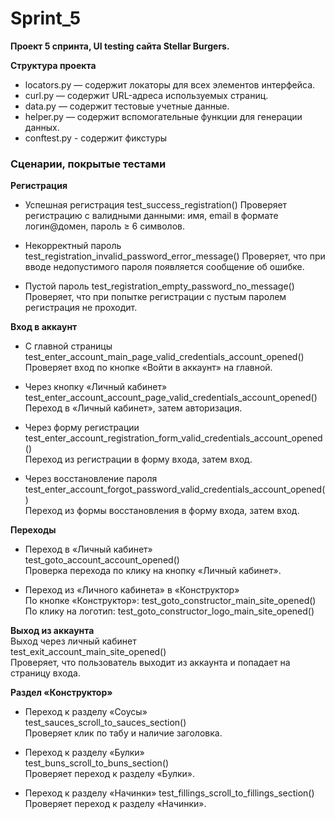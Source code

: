 # Sprint_5
**Проект 5 спринта, UI testing сайта Stellar Burgers.**

**Структура проекта**
* locators.py — содержит локаторы для всех элементов интерфейса.
* curl.py — содержит URL-адреса используемых страниц.
* data.py — содержит тестовые учетные данные.
* helper.py — содержит вспомогательные функции для генерации данных.
* conftest.py - содержит фикстуры

### **Сценарии, покрытые тестами**

**Регистрация**  
* Успешная регистрация
test_success_registration()
Проверяет регистрацию с валидными данными: имя, email в формате логин@домен, пароль ≥ 6 символов.

* Некорректный пароль
test_registration_invalid_password_error_message()
Проверяет, что при вводе недопустимого пароля появляется сообщение об ошибке.

* Пустой пароль
test_registration_empty_password_no_message()
Проверяет, что при попытке регистрации с пустым паролем регистрация не проходит.

**Вход в аккаунт**  
* С главной страницы  
test_enter_account_main_page_valid_credentials_account_opened()  
Проверяет вход по кнопке «Войти в аккаунт» на главной.

* Через кнопку «Личный кабинет»  
test_enter_account_account_page_valid_credentials_account_opened()  
Переход в «Личный кабинет», затем авторизация.  

* Через форму регистрации  
test_enter_account_registration_form_valid_credentials_account_opened()  
Переход из регистрации в форму входа, затем вход.  

* Через восстановление пароля  
test_enter_account_forgot_password_valid_credentials_account_opened()  
Переход из формы восстановления в форму входа, затем вход.

**Переходы**  
* Переход в «Личный кабинет»  
test_goto_account_account_opened()  
Проверка перехода по клику на кнопку «Личный кабинет».

* Переход из «Личного кабинета» в «Конструктор»  
По кнопке «Конструктор»: test_goto_constructor_main_site_opened()  
По клику на логотип: test_goto_constructor_logo_main_site_opened()

**Выход из аккаунта**  
Выход через личный кабинет  
test_exit_account_main_site_opened()  
Проверяет, что пользователь выходит из аккаунта и попадает на страницу входа.

**Раздел «Конструктор»**  
* Переход к разделу «Соусы»  
test_sauces_scroll_to_sauces_section()  
Проверяет клик по табу и наличие заголовка.

* Переход к разделу «Булки»  
test_buns_scroll_to_buns_section()  
Проверяет переход к разделу «Булки».

* Переход к разделу «Начинки»
test_fillings_scroll_to_fillings_section()
Проверяет переход к разделу «Начинки».

